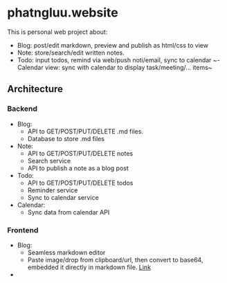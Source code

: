 # phatngluu.website
This is personal web project about:

- Blog: post/edit markdown, preview and publish as html/css to view
- Note: store/search/edit written notes.
- Todo: input todos, remind via web/push noti/email, sync to calendar
~- Calendar view: sync with calendar to display task/meeting/... items~

## Architecture
### Backend

- Blog: 
  - API to GET/POST/PUT/DELETE .md files. 
  - Database to store .md files
- Note:
  - API to GET/POST/PUT/DELETE notes
  - Search service
  - API to publish a note as a blog post
- Todo: 
  - API to GET/POST/PUT/DELETE todos
  - Reminder service
  - Sync to calendar service
- Calendar:
  - Sync data from calendar API

### Frontend
- Blog:
    - Seamless markdown editor
    - Paste image/drop from clipboard/url, then convert to base64, embedded it directly in markdown file. [Link](https://medium.com/markdown-monster-blog/getting-images-into-markdown-documents-and-weblog-posts-with-markdown-monster-9ec6f353d8ec)
-